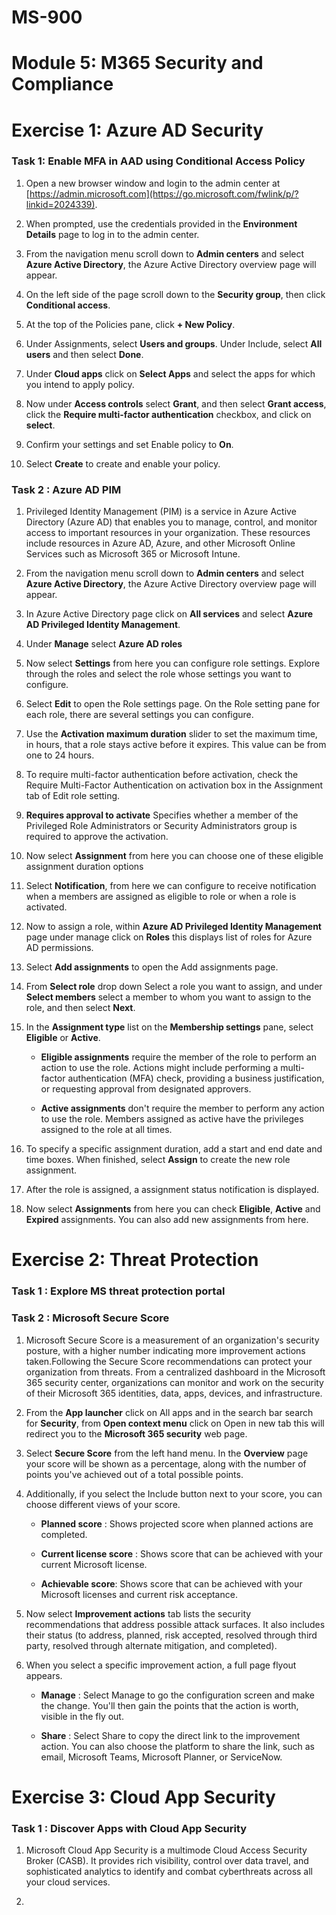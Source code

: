 # MS-900

# Module 5: M365 Security and Compliance 

# Exercise 1: Azure AD Security 

### Task 1: Enable MFA in AAD using Conditional Access Policy 

1. Open a new browser window and login to the admin center at [https://admin.microsoft.com](https://go.microsoft.com/fwlink/p/?linkid=2024339).

1. When prompted, use the credentials provided in the **Environment Details** page to log in to the admin center.

1. From  the navigation menu scroll down to  **Admin centers** and select **Azure Active Directory**, the Azure Active Directory overview page will appear.

1. On the left side of the page scroll down to the **Security group**, then click **Conditional access**.

1. At the top of the Policies pane, click **+ New Policy**. 

1. Under Assignments, select **Users and groups**. Under Include, select **All users** and then select **Done**.

1. Under **Cloud apps**  click on **Select Apps** and select the apps for which you intend to apply policy.

1. Now under **Access controls** select **Grant**, and then select **Grant access**, click the **Require multi-factor authentication** checkbox, and click on **select**.

1. Confirm your settings and set Enable policy to **On**.

1. Select **Create** to create and enable your policy.

### Task 2 : Azure AD PIM                                                                                                                                                                               
1. Privileged Identity Management (PIM) is a service in Azure Active Directory (Azure AD) that enables you to manage, control, and monitor access to important resources in your organization. These resources include resources in Azure AD, Azure, and other Microsoft Online Services such as Microsoft 365 or Microsoft Intune.

1. From  the navigation menu scroll down to  **Admin centers** and select **Azure Active Directory**, the Azure Active Directory overview page will appear.

1. In Azure Active Directory page click on **All services**  and select **Azure AD Privileged Identity Management**.

1. Under **Manage** select **Azure AD roles** 

1. Now select **Settings** from here you can configure role settings. Explore through the roles and select the role whose settings you want to configure.

1. Select **Edit** to open the Role settings page. On the Role setting pane for each role, there are several settings you can configure.

1. Use the **Activation maximum duration** slider to set the maximum time, in hours, that a role stays active before it expires. This value can be from one to 24 hours.

1. To require multi-factor authentication before activation, check the Require Multi-Factor Authentication on activation box in the Assignment tab of Edit role setting.

1. **Requires approval to activate** Specifies whether a member of the Privileged Role Administrators or Security Administrators group is required to approve the activation.

1. Now select **Assignment** from here you can choose one of these eligible assignment duration options

1. Select **Notification**, from here we can configure to receive notification when a members are assigned as eligible to role or when a role is activated.

1. Now to assign a role, within **Azure AD Privileged Identity Management** page under manage click on **Roles** this displays  list of roles for Azure AD permissions.

1. Select **Add assignments** to open the Add assignments page.

1. From **Select role** drop down Select a role you want to assign, and under **Select  members** select a member to whom you want to assign to the role, and then select **Next**.

1. In the **Assignment type** list on the **Membership settings** pane, select **Eligible** or **Active**.

     -  **Eligible assignments** require the member of the role to perform an action to use the role. Actions might include performing a multi-factor authentication (MFA) check, providing a business justification, or requesting approval from designated approvers.

     -  **Active assignments** don't require the member to perform any action to use the role. Members assigned as active have the privileges assigned to the role at all times.

1. To specify a specific assignment duration, add a start and end date and time boxes. When finished, select **Assign** to create the new role assignment.

1. After the role is assigned, a assignment status notification is displayed.

1. Now select **Assignments** from here you can check **Eligible**, **Active** and **Expired** assignments. You can also add new assignments from here.

# Exercise 2: Threat Protection 

### Task 1 : Explore MS threat protection portal 

### Task 2 : Microsoft Secure Score 

1. Microsoft Secure Score is a measurement of an organization's security posture, with a higher number indicating more improvement actions taken.Following the Secure Score recommendations can protect your organization from threats. From a centralized dashboard in the Microsoft 365 security center, organizations can monitor and work on the security of their Microsoft 365 identities, data, apps, devices, and infrastructure.

1. From the **App launcher** click on All apps and in the search bar search for **Security**, from **Open context menu** click on Open in new tab this will redirect you to the **Microsoft 365 security** web page.

1. Select **Secure Score** from the left hand menu. In the **Overview** page your score will be shown as a percentage, along with the number of points you've achieved out of a total possible points.

1. Additionally, if you select the Include button next to your score, you can choose different views of your score.

    - **Planned score** : Shows projected score when planned actions are completed.
    
    - **Current license score** : Shows score that can be achieved with your current Microsoft license.
    
    - **Achievable score**: Shows score that can be achieved with your Microsoft licenses and current risk acceptance.
    
1. Now select **Improvement actions** tab lists the security recommendations that address possible attack surfaces. It also includes their status (to address, planned, risk accepted, resolved through third party, resolved through alternate mitigation, and completed).

1. When you select a specific improvement action, a full page flyout appears.

   - **Manage** : Select Manage to go the configuration screen and make the change. You'll then gain the points that the action is worth, visible in the fly out.
   
   - **Share** : Select Share to copy the direct link to the improvement action. You can also choose the platform to share the link, such as email, Microsoft Teams, Microsoft Planner, or ServiceNow. 

# Exercise 3: Cloud App Security 

### Task 1 : Discover Apps with Cloud App Security  

1. Microsoft Cloud App Security is a multimode Cloud Access Security Broker (CASB). It provides rich visibility, control over data travel, and sophisticated analytics to identify and combat cyberthreats across all your cloud services.

1. 
